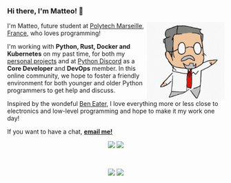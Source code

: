 ### Hi there, I'm Matteo! 👋

<div style="border-radius:10%;"><img width="180" align="right" src="https://github.com/Akarys42/akarys42/raw/main/dr_akarys.jpg"></div>

I'm Matteo, future student at [Polytech Marseille, France](https://polytech.univ-amu.fr/), who loves programming!

I'm working with **Python, Rust, Docker and Kubernetes** on my past time, for both my [personal projects](https://github.com/Akarys42?tqb=repositories) and at [Python Discord](https://pythondiscord.org) as a **Core Developer** and **DevOps** member. In this online community, we hope to foster a friendly environment for both younger and older Python programmers to get help and discuss.

Inspired by the wondeful [Ben Eater](https://www.youtube.com/channel/UCS0N5baNlQWJCUrhCEo8WlA), I love everything more or less close to electronics and low-level programming and hope to make it my work one day!

If you want to have a chat, [**email me!**](mailto:matteobertucci2004@gmail.com)
 
<div align="center">
  <img vertical-align="middle" src="https://img.shields.io/badge/LinkedIn-%230077B5.svg?&style=for-the-badge&logo=linkedin&logoColor=white" href="https://www.linkedin.com/in/matteo-bertucci-55a5621a9">
  <img vertical-align="middle" src="https://img.shields.io/badge/Discord-%237289DA.svg?&style=for-the-badge&logo=discord&logoColor=white" href="https://discord.gg/python">
</div>
  
 &nbsp; 
  
<div align="center">
  <img vertical-align="middle" src="https://github-readme-stats.vercel.app/api?username=akarys42&count_private=true&show_icon=true&theme=radical">
  <img vertical-align="middle" src="https://github-readme-stats.vercel.app/api/top-langs/?username=Akarys42&theme=radical&hide=C++&layout=compact">
</div>

